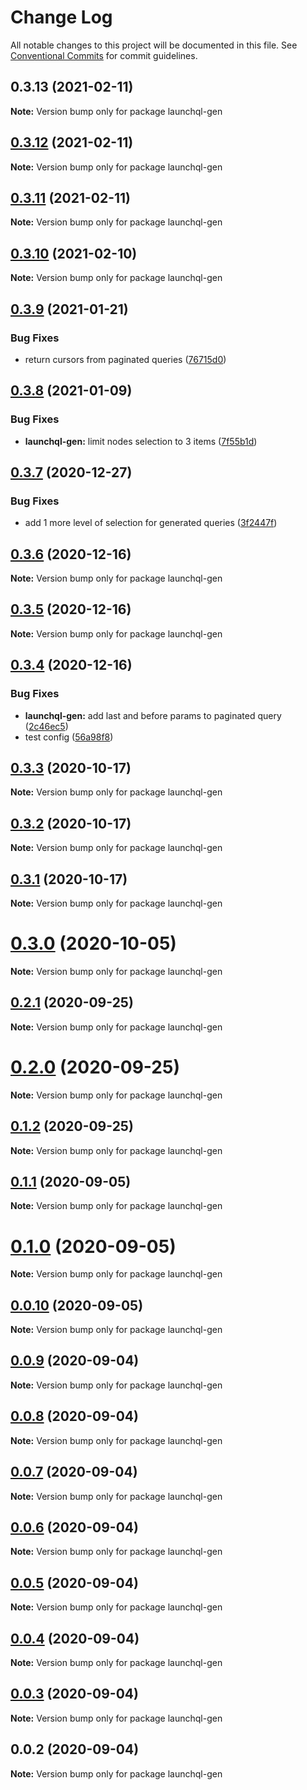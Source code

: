 # Change Log

All notable changes to this project will be documented in this file.
See [Conventional Commits](https://conventionalcommits.org) for commit guidelines.

## 0.3.13 (2021-02-11)

**Note:** Version bump only for package launchql-gen





## [0.3.12](https://github.com/launchql/launchql-gen/compare/launchql-gen@0.3.11...launchql-gen@0.3.12) (2021-02-11)

**Note:** Version bump only for package launchql-gen





## [0.3.11](https://github.com/pyramation/launchql-gen/compare/launchql-gen@0.3.10...launchql-gen@0.3.11) (2021-02-11)

**Note:** Version bump only for package launchql-gen





## [0.3.10](https://github.com/pyramation/launchql-gen/compare/launchql-gen@0.3.9...launchql-gen@0.3.10) (2021-02-10)

**Note:** Version bump only for package launchql-gen





## [0.3.9](https://github.com/pyramation/launchql-gen/compare/launchql-gen@0.3.8...launchql-gen@0.3.9) (2021-01-21)


### Bug Fixes

* return cursors from paginated queries ([76715d0](https://github.com/pyramation/launchql-gen/commit/76715d0665d64ff0dceb4406671454a6c5fb91e5))





## [0.3.8](https://github.com/pyramation/launchql-gen/compare/launchql-gen@0.3.7...launchql-gen@0.3.8) (2021-01-09)


### Bug Fixes

* **launchql-gen:** limit nodes selection to 3 items ([7f55b1d](https://github.com/pyramation/launchql-gen/commit/7f55b1d32454b895a047a9ffb7fe00d402c69365))





## [0.3.7](https://github.com/pyramation/launchql-gen/compare/launchql-gen@0.3.6...launchql-gen@0.3.7) (2020-12-27)


### Bug Fixes

* add 1 more level of selection for generated queries ([3f2447f](https://github.com/pyramation/launchql-gen/commit/3f2447ff73d36eea5f7970af45877473f15d71bc))





## [0.3.6](https://github.com/pyramation/launchql-gen/compare/launchql-gen@0.3.5...launchql-gen@0.3.6) (2020-12-16)

**Note:** Version bump only for package launchql-gen





## [0.3.5](https://github.com/pyramation/launchql-gen/compare/launchql-gen@0.3.4...launchql-gen@0.3.5) (2020-12-16)

**Note:** Version bump only for package launchql-gen





## [0.3.4](https://github.com/pyramation/launchql-gen/compare/launchql-gen@0.3.3...launchql-gen@0.3.4) (2020-12-16)


### Bug Fixes

* **launchql-gen:** add last and before params to paginated query ([2c46ec5](https://github.com/pyramation/launchql-gen/commit/2c46ec5ea26c2d4308cb710aa137c08fa7b86e58))
* test config ([56a98f8](https://github.com/pyramation/launchql-gen/commit/56a98f81502917f57f58e6f752f9ad45af91483c))





## [0.3.3](https://github.com/pyramation/launchql-gen/compare/launchql-gen@0.3.2...launchql-gen@0.3.3) (2020-10-17)

**Note:** Version bump only for package launchql-gen





## [0.3.2](https://github.com/pyramation/launchql-gen/compare/launchql-gen@0.3.1...launchql-gen@0.3.2) (2020-10-17)

**Note:** Version bump only for package launchql-gen





## [0.3.1](https://github.com/pyramation/launchql-gen/compare/launchql-gen@0.3.0...launchql-gen@0.3.1) (2020-10-17)

**Note:** Version bump only for package launchql-gen





# [0.3.0](https://github.com/pyramation/launchql-gen/compare/launchql-gen@0.2.1...launchql-gen@0.3.0) (2020-10-05)

**Note:** Version bump only for package launchql-gen





## [0.2.1](https://github.com/pyramation/launchql-gen/compare/launchql-gen@0.2.0...launchql-gen@0.2.1) (2020-09-25)

**Note:** Version bump only for package launchql-gen





# [0.2.0](https://github.com/pyramation/launchql-gen/compare/launchql-gen@0.1.2...launchql-gen@0.2.0) (2020-09-25)

**Note:** Version bump only for package launchql-gen





## [0.1.2](https://github.com/pyramation/launchql-gen/compare/launchql-gen@0.1.1...launchql-gen@0.1.2) (2020-09-25)

**Note:** Version bump only for package launchql-gen





## [0.1.1](https://github.com/pyramation/launchql-gen/compare/launchql-gen@0.0.10...launchql-gen@0.1.1) (2020-09-05)

**Note:** Version bump only for package launchql-gen





# [0.1.0](https://github.com/pyramation/launchql-gen/compare/launchql-gen@0.0.10...launchql-gen@0.1.0) (2020-09-05)

**Note:** Version bump only for package launchql-gen





## [0.0.10](https://github.com/pyramation/launchql-gen/compare/launchql-gen@0.0.9...launchql-gen@0.0.10) (2020-09-05)

**Note:** Version bump only for package launchql-gen





## [0.0.9](https://github.com/pyramation/launchql-gen/compare/launchql-gen@0.0.8...launchql-gen@0.0.9) (2020-09-04)

**Note:** Version bump only for package launchql-gen





## [0.0.8](https://github.com/pyramation/launchql-gen/compare/launchql-gen@0.0.7...launchql-gen@0.0.8) (2020-09-04)

**Note:** Version bump only for package launchql-gen





## [0.0.7](https://github.com/pyramation/launchql-gen/compare/launchql-gen@0.0.6...launchql-gen@0.0.7) (2020-09-04)

**Note:** Version bump only for package launchql-gen





## [0.0.6](https://github.com/pyramation/launchql-gen/compare/launchql-gen@0.0.5...launchql-gen@0.0.6) (2020-09-04)

**Note:** Version bump only for package launchql-gen





## [0.0.5](https://github.com/pyramation/launchql-gen/compare/launchql-gen@0.0.4...launchql-gen@0.0.5) (2020-09-04)

**Note:** Version bump only for package launchql-gen





## [0.0.4](https://github.com/pyramation/launchql-gen/compare/launchql-gen@0.0.3...launchql-gen@0.0.4) (2020-09-04)

**Note:** Version bump only for package launchql-gen





## [0.0.3](https://github.com/pyramation/launchql-gen/compare/launchql-gen@0.0.2...launchql-gen@0.0.3) (2020-09-04)

**Note:** Version bump only for package launchql-gen





## 0.0.2 (2020-09-04)

**Note:** Version bump only for package launchql-gen
